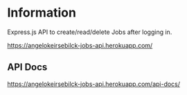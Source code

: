 # Information

Express.js API to create/read/delete Jobs after logging in.

https://angelokeirsebilck-jobs-api.herokuapp.com/

## API Docs

https://angelokeirsebilck-jobs-api.herokuapp.com/api-docs/
